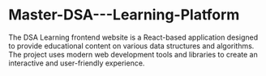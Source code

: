 # Master-DSA---Learning-Platform
The DSA Learning frontend website is a React-based application designed to provide educational content on various data structures and algorithms. The project uses modern web development tools and libraries to create an interactive and user-friendly experience.
